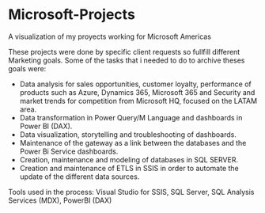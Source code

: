 # Microsoft-Projects
A visualization of my proyects working for Microsoft Americas

These projects were done by specific client requests so fullfill different Marketing goals. Some of the tasks that i needed to do to archive theses goals were:

-	Data analysis for sales opportunities, customer loyalty, performance of products such as Azure, Dynamics 365, Microsoft 365 and Security and market trends for competition from Microsoft HQ, focused on the LATAM area.
-	Data transformation in Power Query/M Language and dashboards in Power BI (DAX).
-	Data visualization, storytelling and troubleshooting of dashboards.
-	Maintenance of the gateway as a link between the databases and the Power Bi Service dashboards.
-	Creation, maintenance and modeling of databases in SQL SERVER.
-	Creation and maintenance of ETLS in SSIS in order to automate the update of the different data sources.

Tools used in the process: Visual Studio for SSIS, SQL Server, SQL Analysis Services (MDX), PowerBI (DAX)
